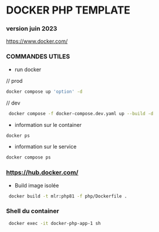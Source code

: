 # DOCKER PHP TEMPLATE 
### version juin 2023
https://www.docker.com/
### COMMANDES UTILES 
- run docker

// prod
```sh
docker compose up 'option' -d
```
// dev 
```sh
 docker compose -f docker-compose.dev.yaml up --build -d
```


- information sur le container
```sh
docker ps
```

- information sur le service
```sh
docker compose ps
```

### https://hub.docker.com/

- Build image isolée
```sh
 docker build -t mlr:php81 -f php/Dockerfile .
 ```

### Shell du container
```sh
 docker exec -it docker-php-app-1 sh
 ```

